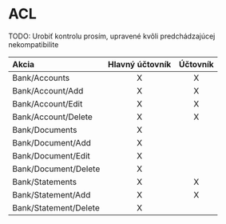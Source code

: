 # ACL

TODO: Urobiť kontrolu prosím, upravené kvôli predchádzajúcej nekompatibilite

| Akcia                 | Hlavný účtovník | Účtovník |
| :-------------------- | :-------------: | :------: |
| Bank/Accounts         | X               | X        |
| Bank/Account/Add      | X               | X        |
| Bank/Account/Edit     | X               | X        |
| Bank/Account/Delete   | X               | X        |
| Bank/Documents        | X               |          |
| Bank/Document/Add     | X               |          |
| Bank/Document/Edit    | X               |          |
| Bank/Document/Delete  | X               |          |
| Bank/Statements       | X               | X        |
| Bank/Statement/Add    | X               | X        |
| Bank/Statement/Delete | X               |          |
